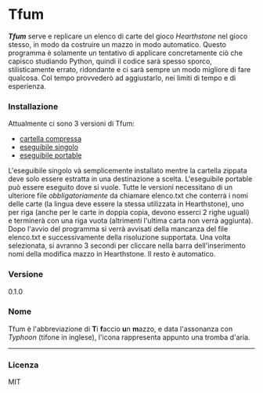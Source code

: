 ﻿# Tfum

***Tfum***  serve e replicare un elenco di carte del gioco *Hearthstone* nel gioco stesso, in modo da costruire un mazzo in modo automatico.
Questo programma è solamente un tentativo di applicare concretamente ciò che capisco studiando Python, quindi il codice sarà spesso sporco, stilisticamente errato, ridondante e ci sarà sempre un modo migliore di fare qualcosa. Col tempo provvederò ad aggiustarlo, nei limiti di tempo e di esperienza.


### Installazione
Attualmente ci sono 3 versioni di Tfum:
* [cartella compressa](https://github.com/dan-iz/tfum/blob/master/Tfum.zip)
* [eseguibile singolo](https://github.com/dan-iz/tfum/blob/master/Tfum.exe)
* [eseguibile portable](https://github.com/dan-iz/tfum/blob/master/Tfum_Portable.exe)

L'eseguibile singolo và semplicemente installato mentre la cartella zippata deve solo essere estratta in una destinazione a scelta. L'eseguibile portable può essere eseguito dove si vuole.
Tutte le versioni necessitano di un ulteriore file *obbligatoriamente* da chiamare elenco.txt che conterrà i nomi delle carte (la lingua deve essere la stessa utilizzata in Hearthstone), uno per riga (anche per le carte in doppia copia, devono esserci 2 righe uguali) e terminerà con una riga vuota (altrimenti l'ultima carta non verrà aggiunta).
Dopo l'avvio del programma si verrà avvisati della mancanza del file elenco.txt e successivamente della risoluzione supportata. Una volta selezionata, si avranno 3 secondi per cliccare nella barra dell'inserimento nomi della modifica mazzo in Hearthstone. Il resto è automatico.

### Versione
0.1.0


### Nome
Tfum è l'abbreviazione di **T**i **f**accio **u**n **m**azzo, e data l'assonanza con *Typhoon* (tifone in inglese), l'icona rappresenta appunto una tromba d'aria.


---
### Licenza
MIT
